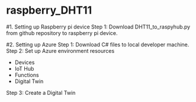 # raspberry_DHT11

#1. Setting up Raspberry pi device
Step 1: Download DHT11_to_raspyhub.py from github repository to raspberry pi device.

#2. Setting up Azure
Step 1: Download C# files to local developer machine.
Step 2: Set up Azure environment resources
- Devices
- IoT Hub
- Functions
- Digital Twin 

Step 3: Create a Digital Twin
